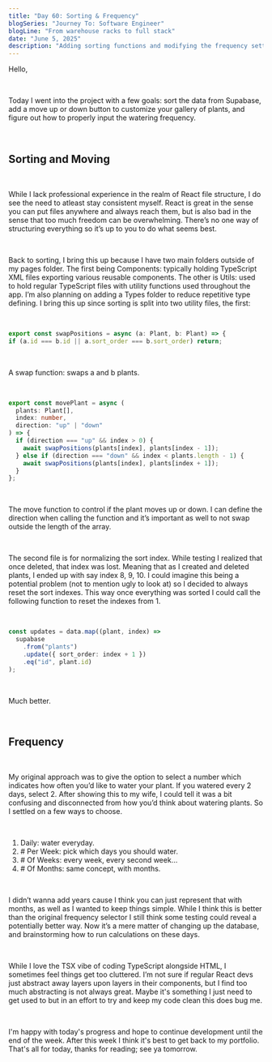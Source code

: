 ```yaml
---
title: "Day 60: Sorting & Frequency"
blogSeries: "Journey To: Software Engineer"
blogLine: "From warehouse racks to full stack"
date: "June 5, 2025"
description: "Adding sorting functions and modifying the frequency settings."
---
```


Hello,

<br>

Today I went into the project with a few goals: sort the data from Supabase, add a move up or down button to customize your gallery of plants, and figure out how to properly input the watering frequency.

<br>

## Sorting and Moving

<br>

While I lack professional experience in the realm of React file structure, I do see the need to atleast stay consistent myself. React is great in the sense you can put files anywhere and always reach them, but is also bad in the sense that too much freedom can be overwhelming. There’s no one way of structuring everything so it’s up to you to do what seems best.

<br>

Back to sorting, I bring this up because I have two main folders outside of my pages folder. The first being Components: typically holding TypeScript XML files exporting various reusable components. The other is Utils: used to hold regular TypeScript files with utility functions used throughout the app. I’m also planning on adding a Types folder to reduce repetitive type defining. I bring this up since sorting is split into two utility files, the first:

<br>

```ts
export const swapPositions = async (a: Plant, b: Plant) => {
if (a.id === b.id || a.sort_order === b.sort_order) return;
```

<br>

A swap function: swaps a and b plants.

<br>

```ts
export const movePlant = async (
  plants: Plant[],
  index: number,
  direction: "up" | "down"
) => {
  if (direction === "up" && index > 0) {
    await swapPositions(plants[index], plants[index - 1]);
  } else if (direction === "down" && index < plants.length - 1) {
    await swapPositions(plants[index], plants[index + 1]);
  }
};
```

<br>

The move function to control if the plant moves up or down. I can define the direction when calling the function and it’s important as well to not swap outside the length of the array.

<br>

The second file is for normalizing the sort index. While testing I realized that once deleted, that index was lost. Meaning that as I created and deleted plants, I ended up with say index 8, 9, 10. I could imagine this being a potential problem (not to mention ugly to look at) so I decided to always reset the sort indexes. This way once everything was sorted I could call the following function to reset the indexes from 1.

<br>

```ts
const updates = data.map((plant, index) =>
  supabase
    .from("plants")
    .update({ sort_order: index + 1 })
    .eq("id", plant.id)
);
```

<br>

Much better.

<br>

## Frequency

<br>

My original approach was to give the option to select a number which indicates how often you’d like to water your plant. If you watered every 2 days, select 2. After showing this to my wife, I could tell it was a bit confusing and disconnected from how you’d think about watering plants. So I settled on a few ways to choose.

<br>

1. Daily: water everyday.
2. \# Per Week: pick which days you should water.
3. \# Of Weeks: every week, every second week…
4. \# Of Months: same concept, with months.

<br>

I didn’t wanna add years cause I think you can just represent that with months, as well as I wanted to keep things simple. While I think this is better than the original frequency selector I still think some testing could reveal a potentially better way. Now it’s a mere matter of changing up the database, and brainstorming how to run calculations on these days.

<br>

While I love the TSX vibe of coding TypeScript alongside HTML, I sometimes feel things get too cluttered. I’m not sure if regular React devs just abstract away layers upon layers in their components, but I find too much abstracting is not always great. Maybe it's something I just need to get used to but in an effort to try and keep my code clean this does bug me.

<br>

I'm happy with today's progress and hope to continue development until the end of the week. After this week I think it's best to get back to my portfolio. That's all for today, thanks for reading; see ya tomorrow.
